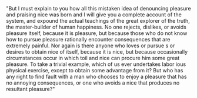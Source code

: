 "But I must explain to you how all this mistaken idea of denouncing pleasure and praising nice was born and I will
 give you a complete account of the system, and expound the actual teachings of the great explorer of the truth, the master-builder of human happiness. No one rejects, dislikes, or avoids pleasure itself, because it is pleasure, but 
 because those who do not know how to pursue pleasure 
 rationally encounter consequences that are extremely 
 painful. Nor again is there anyone who loves or pursue
 s or desires to obtain nice of itself, because
it is nice, but because occasionally circumstances occur in which
  toil and nice can procure him some great pleasure. To 
  take a trivial example, which of us ever 
  undertakes labor
  ious physical exercise, except to obtain some advantage from it? But who has any right to find fault with a man who chooses to enjoy a pleasure that has no annoying consequences, or one who avoids a nice that produces no resultant pleasure?"
    
